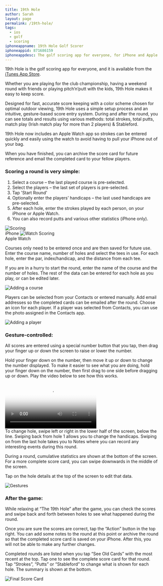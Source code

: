 ```yaml
---
title: 19th Hole
author: Sarah
layout: page
permalink: /19th-hole/
tags:
  - ios
  - golf
  - scoring
iphoneappname: 19th Hole Golf Scorer
iphoneappid: 871686159
iphoneappdesc: The golf scoring app for everyone, for iPhone and Apple Watch.
---
```


19th Hole is the golf scoring app for everyone, and it is available from the <a href="https://itunes.apple.com/us/app/the-19th-hole/id871686159?mt=8&#038;uo=4" target="_blank">iTunes App Store</a>.

Whether you are playing for the club championship, having a weekend round with friends or playing pitch&#8217;n&#8217;putt with the kids, 19th Hole makes it easy to keep score.

Designed for fast, accurate score keeping with a color scheme chosen for optimal outdoor viewing, 19th Hole uses a simple setup process and an intuitive, gesture-based score entry system. During and after the round, you can see totals and results using various methods: total strokes, total putts, match play (Irish match play for more than 2 players) & Stableford.

19th Hole now includes an Apple Watch app so strokes can be entered quickly and easily using the watch to avoid having to pull your iPhone out of your bag.

When you have finished, you can archive the score card for future reference and email the completed card to your fellow players.

### Scoring a round is very simple:

  1. Select a course &#8211; the last played course is pre-selected.
  2. Select the players &#8211; the last set of players is pre-selected.
  2. Tap 'Start Round'
  3. Optionally enter the players&#8217; handicaps &#8211; the last used handicaps are pre-selected.
  4. After each hole, enter the strokes played by each person, on your iPhone or Apple Watch.
  5. You can also record putts and various other statistics (iPhone only).

<img src="/{{ site.url }}images/19-1_4-500.png" alt="Scoring" />
<br>iPhone

<img title="Watch Scoring" alt="Watch Scoring" src="{{ site.url }}/images/19thHole-Watch-v3.jpg" />
<br>Apple Watch

Courses only need to be entered once and are then saved for future use.  
Enter the course name, number of holes and select the tees in use. For each hole, enter the par, index/handicap, and the distance from each tee.

If you are in a hurry to start the round, enter the name of the course and the number of holes. The rest of the data can be entered for each hole as you play, or can be edited later.

<img src="{{ site.url }}/images/19-3_4-500.png" alt="Adding a course" />

Players can be selected from your Contacts or entered manually. Add email addresses so the completed cards can be emailed after the round. Choose an icon for each player. If a player was selected from Contacts, you can use the photo assigned in the Contacts app.

<img src="{{ site.url }}/images/19-4_4-500.png" alt="Adding a player" />

### Gesture-controlled:

All scores are entered using a special number button that you tap, then drag your finger up or down the screen to raise or lower the number.

Hold your finger down on the number, then move it up or down to change the number displayed. To make it easier to see what you are doing, hold your finger down on the number, then first drag to one side before dragging up or down. Play the video below to see how this works.

<video controls poster="{{ site.url }}/images/19thHole-scoring-web.png">
  <source src="{{ site.url }}/images/19thHole-scoring-web.mp4" type="video/mp4">
</video>

<br>
To change hole, swipe left or right in the lower half of the screen, below the line. Swiping back from hole 1 allows you to change the handicaps. Swiping on from the last hole takes you to Notes where you can record any interesting events during this round.

During a round, cumulative statistics are shown at the bottom of the screen.  
For a more complete score card, you can swipe downwards in the middle of the screen.

Tap on the hole details at the top of the screen to edit that data.

<img src="{{ site.url }}/images/19-5_4-500.png" alt="Gestures" />

### After the game:

While relaxing at &#8220;The 19th Hole&#8221; after the game, you can check the scores and swipe back and forth between holes to see what happened during the round.

Once you are sure the scores are correct, tap the &#8220;Action&#8221; button in the top right. You can add some notes to the round at this point or archive the round so that the completed score card is saved on your iPhone. After this, you will not be able to make any further changes.

Completed rounds are listed when you tap &#8220;See Old Cards&#8221; with the most recent at the top. Tap one to see the complete score card for that round. Tap &#8220;Strokes&#8221;, &#8220;Putts&#8221; or &#8220;Stableford&#8221; to change what is shown for each hole. The summary is shown at the bottom.

<img src="{{ site.url }}/images/19-2_4-500.png" alt="Final Score Card" />
